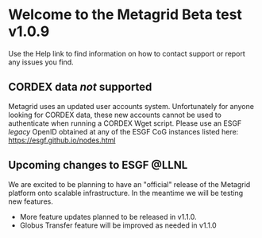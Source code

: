 # Welcome to the Metagrid Beta test v1.0.9

Use the Help link to find information on how to contact support or report any issues you find.

## CORDEX data _not_ supported

Metagrid uses an updated user accounts system. Unfortunately for anyone looking for CORDEX data, these new accounts cannot be used to authenticate when running a CORDEX Wget script. Please use an ESGF _legacy_ OpenID obtained at any of the ESGF CoG instances listed here: https://esgf.github.io/nodes.html

## Upcoming changes to ESGF @LLNL

We are excited to be planning to have an "official" release of the Metagrid platform onto scalable infrastructure. In the meantime we will be testing new features.

- More feature updates planned to be released in v1.1.0.
- Globus Transfer feature will be improved as needed in v1.1.0
